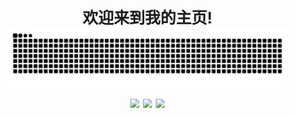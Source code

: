 <h1 align="center">
欢迎来到我的主页!
<img alt="贪吃蛇" src="https://raw.githubusercontent.com/sun589/sun589/output/github-contribution-grid-snake.svg">
<a href="https://sun589.github.io/QQkey_tool"><img width="278" src="https://github-readme-stats.zohan.tech/api/pin/?username=sun589&repo=QQkey_Tool&theme=light&hide_border=true"></a>
<a href="https://sun589.github.io/AfdianBot-Core"><img width="278" src="https://github-readme-stats.zohan.tech/api/pin/?username=sun589&repo=AfdianBot-Core&theme=light&hide_border=true"></a>
<a href="https://github.com/sun589/QQLogin"><img width="278" src="https://github-readme-stats.zohan.tech/api/pin/?username=sun589&repo=QQLogin&theme=light&hide_border=true"></a>
</h1>
